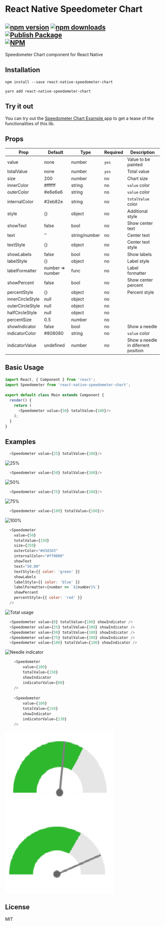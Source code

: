 # React Native Speedometer Chart
[![npm version](https://badge.fury.io/js/react-native-speedometer-chart.svg)](https://badge.fury.io/js/react-native-speedometer-chart) [![npm downloads](https://img.shields.io/npm/dt/react-native-speedometer-chart.svg)](https://npm-stat.com/charts.html?package=react-native-speedometer-chart) [![Publish Package](https://github.com/LucasMonteiro1/react-native-speedometer-chart/workflows/Publish%20Package/badge.svg?branch=master&event=push)](https://github.com/LucasMonteiro1/react-native-speedometer-chart/actions)   
[![NPM](https://nodei.co/npm/react-native-speedometer-chart.png?downloads=true)](https://nodei.co/npm/react-native-speedometer-chart/)
---
Speedometer Chart component for React Native

## Installation

```
npm install --save react-native-speedometer-chart
```
```
yarn add react-native-speedometer-chart
```

## Try it out
You can try out the [Speedometer Chart Example
](https://expo.io/@lucasmonteiro1/speedometer-chart-example) app to get a tease of the functionalities of this lib.


## Props
| Prop | Default | Type | Required | Description |
| --- | --- | --- | --- | --- |
| value | none | number | `yes` | Value to be painted |
| totalValue | none | number | `yes` | Total value |
| size | 200 | number | no | Chart size |
| innerColor | #ffffff | string | no | `value` color |
| outerColor | #e6e6e6 | string | no | `value` color |
| internalColor | #2eb82e | string | no | `totalValue` color |
| style | {} | object | no | Additional style |
| showText | false | bool | no | Show center text |
| text | '' | string/number | no | Center text |
| textStyle | {} | object | no | Center text style |
| showLabels | false | bool | no | Show labels |
| labelStyle | {} | object | no | Label style |
| labelFormatter | number => number | func | no | Label formatter |
| showPercent | false | bool | no | Show center percent |
| percentStyle | {} | object | no | Percent style |
| innerCircleStyle | null | object | no | |
| outerCircleStyle | null | object | no | |
| halfCircleStyle | null | object | no | |
| percentSize | 0.5 | number | no | |
| showIndicator | false | bool | no | Show a needle |
| indicatorColor | #808080 | string | no | `value` color |
| indicatorValue | undefined | number | no | Show a needle in diferrent position |

## Basic Usage

```javascript
import React, { Component } from 'react';
import Speedometer from 'react-native-speedometer-chart';

export default class Main extends Component {
  render() {
    return (
      <Speedometer value={50} totalValue={100}/>
    );
  }
}
```

## Examples

```javascript
  <Speedometer value={25} totalValue={100}/>
```
![25%](docs/image2.png?raw=true "25% of value")
```javascript
  <Speedometer value={50} totalValue={100}/>
```
![50%](docs/image1.png?raw=true "50% of value")
```javascript
  <Speedometer value={75} totalValue={100}/>
```
![75%](docs/image3.png?raw=true "75% of value")
```javascript
  <Speedometer value={100} totalValue={100}/>
```
![100%](docs/image4.png?raw=true "100% of value")
```javascript
  <Speedometer
    value={50}
    totalValue={150}
    size={250}
    outerColor="#d3d3d3"
    internalColor="#ff0000"
    showText
    text="50.00"
    textStyle={{ color: 'green' }}
    showLabels
    labelStyle={{ color: 'blue' }}
    labelFormatter={number => `${number}%`}
    showPercent
    percentStyle={{ color: 'red' }}
  />
```
![Total usage](docs/image5.png?raw=true "total usage")

```javascript
  <Speedometer value={0} totalValue={100} showIndicator />
  <Speedometer value={25} totalValue={100} showIndicator />
  <Speedometer value={50} totalValue={100} showIndicator />
  <Speedometer value={75} totalValue={100} showIndicator />
  <Speedometer value={100} totalValue={100} showIndicator />
```
![](docs/image6.png?raw=true "Needle indicator")

```javascript
    <Speedometer
        value={100}
        totalValue={150}
        showIndicator
        indicatorValue={80}
    />

    <Speedometer
        value={100}
        totalValue={150}
        showIndicator
        indicatorValue={130}
    />
```
![](docs/image7.png?raw=true "Needle indicator 80 130")

## License
MIT
